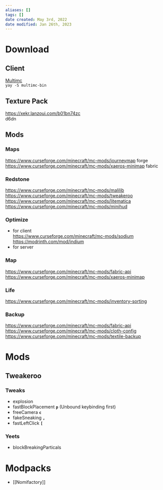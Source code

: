 ```yaml
---
aliases: []
tags: []
date created: May 3rd, 2022
date modified: Jan 26th, 2023
---
```


# Download

## Client
[Multimc](https://multimc.org/)  
`yay -S multimc-bin`

## Texture Pack
https://xekr.lanzoui.com/b01bn74zc  
d6dn

## Mods

### Maps
https://www.curseforge.com/minecraft/mc-mods/journeymap forge  
https://www.curseforge.com/minecraft/mc-mods/xaeros-minimap fabric

### Redstone
https://www.curseforge.com/minecraft/mc-mods/malilib  
	https://www.curseforge.com/minecraft/mc-mods/tweakeroo  
	https://www.curseforge.com/minecraft/mc-mods/litematica  
	https://www.curseforge.com/minecraft/mc-mods/minihud

### Optimize
- for client  
https://www.curseforge.com/minecraft/mc-mods/sodium  
	https://modrinth.com/mod/indium
- for server

### Map
https://www.curseforge.com/minecraft/mc-mods/fabric-api  
	https://www.curseforge.com/minecraft/mc-mods/xaeros-minimap

### Life
https://www.curseforge.com/minecraft/mc-mods/inventory-sorting

### Backup
https://www.curseforge.com/minecraft/mc-mods/fabric-api  
	https://www.curseforge.com/minecraft/mc-mods/cloth-config  
		https://www.curseforge.com/minecraft/mc-mods/textile-backup

# Mods

## Tweakeroo

### Tweaks
- explosion
- fastBlockPlacement **`p`** (Unbound keybinding first)
- freeCamera **`c`** 
- fakeSneaking **`,`**
- fastLeftClick **`[`**

### Yeets
- blockBreakingParticals 

# Modpacks
- [[Nomifactory]]